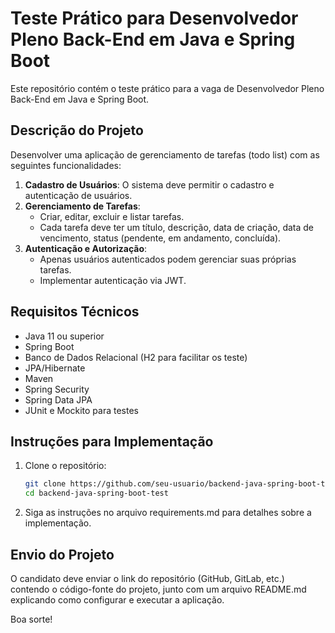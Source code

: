 # Teste Prático para Desenvolvedor Pleno Back-End em Java e Spring Boot

Este repositório contém o teste prático para a vaga de Desenvolvedor Pleno Back-End em Java e Spring Boot.

## Descrição do Projeto

Desenvolver uma aplicação de gerenciamento de tarefas (todo list) com as seguintes funcionalidades:

1. **Cadastro de Usuários**: O sistema deve permitir o cadastro e autenticação de usuários.
2. **Gerenciamento de Tarefas**:
   - Criar, editar, excluir e listar tarefas.
   - Cada tarefa deve ter um título, descrição, data de criação, data de vencimento, status (pendente, em andamento, concluída).
3. **Autenticação e Autorização**:
   - Apenas usuários autenticados podem gerenciar suas próprias tarefas.
   - Implementar autenticação via JWT.

## Requisitos Técnicos

- Java 11 ou superior
- Spring Boot
- Banco de Dados Relacional (H2 para facilitar os teste)
- JPA/Hibernate
- Maven
- Spring Security
- Spring Data JPA
- JUnit e Mockito para testes

## Instruções para Implementação

1. Clone o repositório:
   ```bash
   git clone https://github.com/seu-usuario/backend-java-spring-boot-test.git
   cd backend-java-spring-boot-test
2. Siga as instruções no arquivo requirements.md para detalhes sobre a implementação.

## Envio do Projeto
O candidato deve enviar o link do repositório (GitHub, GitLab, etc.) contendo o código-fonte do projeto, junto com um arquivo README.md explicando como configurar e executar a aplicação.

Boa sorte!
